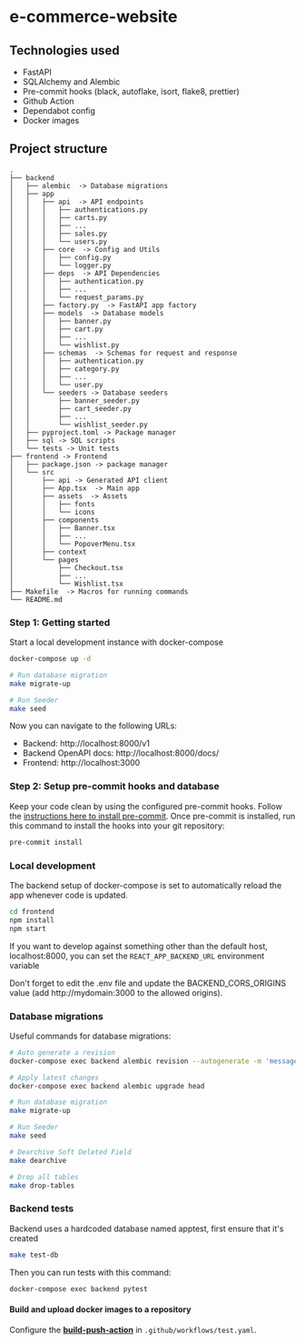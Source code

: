 # e-commerce-website

## Technologies used

- FastAPI
- SQLAlchemy and Alembic
- Pre-commit hooks (black, autoflake, isort, flake8, prettier)
- Github Action
- Dependabot config
- Docker images

## Project structure

```
.
├── backend
│   ├── alembic  -> Database migrations
│   ├── app
│   │   ├── api  -> API endpoints
│   │   │   ├── authentications.py
│   │   │   ├── carts.py
│   │   │   ├── ...
│   │   │   ├── sales.py
│   │   │   └── users.py
│   │   ├── core  -> Config and Utils
│   │   │   ├── config.py
│   │   │   └── logger.py
│   │   ├── deps  -> API Dependencies
│   │   │   ├── authentication.py
│   │   │   ├── ...
│   │   │   └── request_params.py
│   │   ├── factory.py  -> FastAPI app factory
│   │   ├── models  -> Database models
│   │   │   ├── banner.py
│   │   │   ├── cart.py
│   │   │   ├── ...
│   │   │   └── wishlist.py
│   │   ├── schemas  -> Schemas for request and response
│   │   │   ├── authentication.py
│   │   │   ├── category.py
│   │   │   ├── ...
│   │   │   └── user.py
│   │   └── seeders -> Database seeders
│   │       ├── banner_seeder.py
│   │       ├── cart_seeder.py
│   │       ├── ...
│   │       └── wishlist_seeder.py
│   ├── pyproject.toml -> Package manager
│   ├── sql -> SQL scripts
│   └── tests -> Unit tests
├── frontend -> Frontend
│   ├── package.json -> package manager
│   └── src
│       ├── api -> Generated API client
│       ├── App.tsx  -> Main app
│       ├── assets  -> Assets
│       │   ├── fonts
│       │   └── icons
│       ├── components
│       │   ├── Banner.tsx
│       │   ├── ...
│       │   └── PopoverMenu.tsx
│       ├── context
│       └── pages
│           ├── Checkout.tsx
│           ├── ...
│           └── Wishlist.tsx
├── Makefile  -> Macros for running commands
└── README.md

```

### Step 1: Getting started

Start a local development instance with docker-compose

```bash
docker-compose up -d

# Run database migration
make migrate-up

# Run Seeder
make seed

```

Now you can navigate to the following URLs:

- Backend: http://localhost:8000/v1
- Backend OpenAPI docs: http://localhost:8000/docs/
- Frontend: http://localhost:3000

### Step 2: Setup pre-commit hooks and database

Keep your code clean by using the configured pre-commit hooks. Follow the [instructions here to install pre-commit](https://pre-commit.com/). Once pre-commit is installed, run this command to install the hooks into your git repository:

```bash
pre-commit install
```

### Local development

The backend setup of docker-compose is set to automatically reload the app whenever code is updated.

```bash
cd frontend
npm install
npm start
```

If you want to develop against something other than the default host, localhost:8000, you can set the `REACT_APP_BACKEND_URL` environment variable

Don't forget to edit the .env file and update the BACKEND_CORS_ORIGINS value (add http://mydomain:3000 to the allowed origins).

### Database migrations

Useful commands for database migrations:

```bash
# Auto generate a revision
docker-compose exec backend alembic revision --autogenerate -m 'message'

# Apply latest changes
docker-compose exec backend alembic upgrade head

# Run database migration
make migrate-up

# Run Seeder
make seed

# Dearchive Soft Deleted Field
make dearchive

# Drop all tables
make drop-tables

```

### Backend tests

Backend uses a hardcoded database named apptest, first ensure that it's created

```bash
make test-db
```

Then you can run tests with this command:

```bash
docker-compose exec backend pytest
```

#### Build and upload docker images to a repository

Configure the [**build-push-action**](https://github.com/marketplace/actions/build-and-push-docker-images) in `.github/workflows/test.yaml`.
